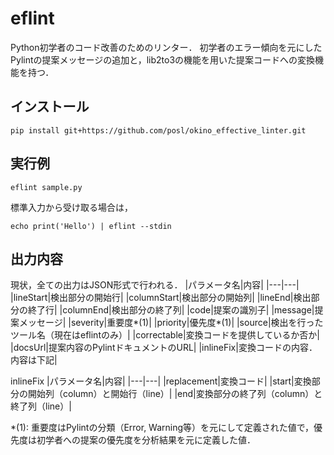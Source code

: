 # eflint
Python初学者のコード改善のためのリンター．
初学者のエラー傾向を元にしたPylintの提案メッセージの追加と，lib2to3の機能を用いた提案コードへの変換機能を持つ．

## インストール
```
pip install git+https://github.com/posl/okino_effective_linter.git
```

## 実行例
```
eflint sample.py
```
標準入力から受け取る場合は，
```
echo print('Hello') | eflint --stdin
```

## 出力内容
現状，全ての出力はJSON形式で行われる．
|パラメータ名|内容|
|---|---|
|lineStart|検出部分の開始行|
|columnStart|検出部分の開始列|
|lineEnd|検出部分の終了行|
|columnEnd|検出部分の終了列|
|code|提案の識別子|
|message|提案メッセージ|
|severity|重要度*(1)|
|priority|優先度*(1)|
|source|検出を行ったツール名（現在はeflintのみ）|
|correctable|変換コードを提供しているか否か|
|docsUrl|提案内容のPylintドキュメントのURL|
|inlineFix|変換コードの内容．内容は下記|

inlineFix
|パラメータ名|内容|
|---|---|
|replacement|変換コード|
|start|変換部分の開始列（column）と開始行（line）|
|end|変換部分の終了列（column）と終了列（line）|


*(1): 重要度はPylintの分類（Error, Warning等）を元にして定義された値で，優先度は初学者への提案の優先度を分析結果を元に定義した値．

